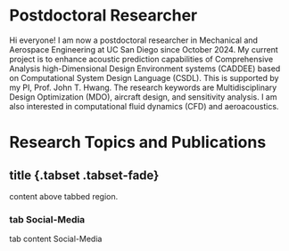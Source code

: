 # Postdoctoral Researcher

Hi everyone! I am now a postdoctoral researcher in Mechanical and Aerospace Engineering at UC San Diego since October 2024. My current project is to enhance acoustic prediction capabilities of Comprehensive Analysis high-Dimensional Design Environment systems (CADDEE) based on Computational System Design Language (CSDL). This is supported by my PI, Prof. John T. Hwang. The research keywords are Multidisciplinary Design Optimization (MDO), aircraft design, and sensitivity analysis. I am also interested in computational fluid dynamics (CFD) and aeroacoustics.

# Research Topics and Publications

## title {.tabset .tabset-fade}
content above tabbed region.

### tab Social-Media

tab content Social-Media

